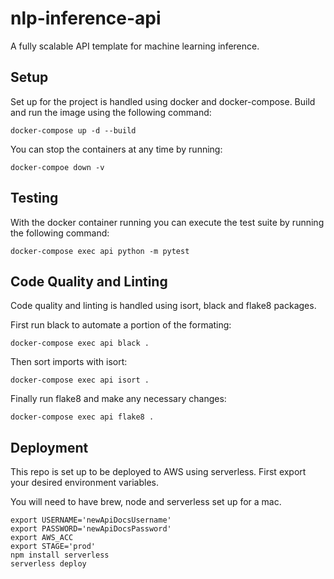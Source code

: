 # nlp-inference-api
A fully scalable API template for machine learning inference.

## Setup

Set up for the project is handled using docker and docker-compose. Build and run the image using the following command:

```
docker-compose up -d --build
```

You can stop the containers at any time by running:

```
docker-compoe down -v
```

## Testing

With the docker container running you can execute the test suite by running the following command:

```
docker-compose exec api python -m pytest
```

## Code Quality and Linting

Code quality and linting is handled using isort, black and flake8 packages.

First run black to automate a portion of the formating:

```
docker-compose exec api black .
```

Then sort imports with isort:

```
docker-compose exec api isort .
```

Finally run flake8 and make any necessary changes:

```
docker-compose exec api flake8 .
```

## Deployment

This repo is set up to be deployed to AWS using serverless. First export your desired environment variables.

You will need to have brew, node and serverless set up for a mac.

```
export USERNAME='newApiDocsUsername'
export PASSWORD='newApiDocsPassword'
export AWS_ACC
export STAGE='prod'
npm install serverless
serverless deploy
```